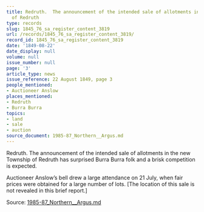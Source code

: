 ```yaml
---
title: Redruth.  The announcement of the intended sale of allotments in the new Township
  of Redruth
type: records
slug: 1845_76_sa_register_content_3819
url: /records/1845_76_sa_register_content_3819/
record_id: 1845_76_sa_register_content_3819
date: '1849-08-22'
date_display: null
volume: null
issue_number: null
page: '3'
article_type: news
issue_reference: 22 August 1849, page 3
people_mentioned:
- Auctioneer Anslow
places_mentioned:
- Redruth
- Burra Burra
topics:
- land
- sale
- auction
source_document: 1985-87_Northern__Argus.md
---
```


Redruth.  The announcement of the intended sale of allotments in the new Township of Redruth has surprised Burra Burra folk and a brisk competition is expected.

Auctioneer Anslow’s bell drew a large attendance on 21 July, when fair prices were obtained for a large number of lots.  [The location of this sale is not revealed in this brief report.]

Source: [1985-87_Northern__Argus.md](/downloads/markdown/1985-87_Northern__Argus.md)
